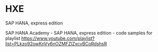 HXE
===

SAP HANA, express edition

SAP HANA Academy - SAP HANA, express edition - code samples for playlist https://www.youtube.com/playlist?list=PLkzo92owKnVy6nOZMFZIZxcvBCoRdshsR
